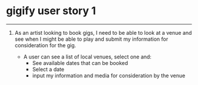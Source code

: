 # gigify user story 1

---

1.  As an artist looking to book gigs, I need to be able to look at a venue and see when I might be able to play and submit my information for consideration for the gig.

    - A user can see a list of local venues, select one and:
      - See available dates that can be booked
      - Select a date
      - input my information and media for consideration by the venue
